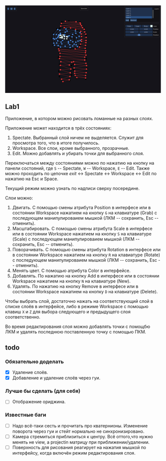 ![Скришот приложения](sus.png)

## Lab1

Приложение, в котором можно рисовать ломанные на разных слоях.

Приложение может находится в трёх состояниях:

1. Spectate. Выбранный слой ничем не выделяется. Служит для просмотра того, что в итоге получилось.
2. Workspace. Все слои, кроме выбранного, прозрачные.
3. Edit. Можно добавлять и убирать точки для выбранного слоя.

Переключаться между состояниями можно по нажатию на кнопку на панели состояний, где `S` -- Spectate, `W` -- Workspace, `E` -- Edit. Также можно проходить по цепочке *exit* <-> Spectate <-> Workspace <-> Edit по нажатию на Esc и Space.

Текущий режим можно узнать по надписи сверху посередине.

Слои можно:

1. Двигать. С помощью смены атрибута Position в интерфесе или в состоянии Workspace нажатием на кнопку `G` на клавиатуре (Grab) с последующем манипулироваием мышкой (ЛКМ -- сохранить, Esc -- отменить).
2. Масштабировать. С помощью смены атрибута Scale в интерфесе или в состоянии Workspace нажатием на кнопку `S` на клавиатуре (Scale) с последующем манипулироваием мышкой (ЛКМ -- сохранить, Esc -- отменить).
3. Поворачивать. С помощью смены атрибута Rotation в интерфесе или в состоянии Workspace нажатием на кнопку `R` на клавиатуре (Rotate) с последующем манипулироваием мышкой (ЛКМ -- сохранить, Esc -- отменить).
4. Менять цвет. С помощью атрибута Color в интерфейсе.
5. Добавлять. По нажатию на кнопку Add в интерфесе или в состоянии Workspace нажатием на кнопку `N` на клавиатуре (New).
6. Удалять. По нажатию на кнопку Remove в интерфесе или в состоянии Workspace нажатием на кнопку `D` на клавиатуре (Delete).

Чтобы выбрать слой, достаточно нажать на соответствующий слой в списке слоёв в интерфейсе, либо в режиме Workspace с помощью клавиш `X` и `Z` для выбора следующего и предыдущего слоя соответственно.

Во время редактирования слоя можно добавлять точки с помощбю ЛКМ и удалять последнюю поставленную точку с помощью ПКМ.

## todo

### Обязательно доделать

- [x] Удаление слоёв.
- [x] Добавление и удаление слоёв через гуи.

### Лучше бы сделать (для себя)

- [ ] Отображение ориджина.

### Известные баги

- [ ] Надо всё-таки сесть и прочитать про кватернионы. Изменение поворота через гуи и стейт нормально не синхронизировано.
- [ ] Камера стремиться приблизиться к центру. Всё оттого,что нужно менять не view, а projectin матрицу при приближении/удалении.
- [ ] Поверхность для рисования реагирует на нажатия мышкой по интерфейсу, когда включён режим редактирования слоя.
